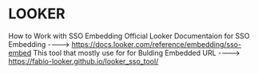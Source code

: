 # LOOKER
How to Work with SSO Embedding 
Official Looker Documentaion for SSO Embedding           ---->  https://docs.looker.com/reference/embedding/sso-embed
This tool that mostly use for for Bulding Embedded URL   ---->  https://fabio-looker.github.io/looker_sso_tool/

